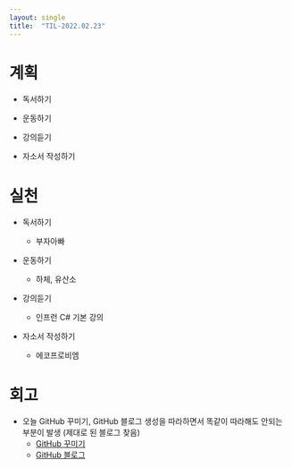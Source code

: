 ```yaml
---
layout: single
title:  "TIL-2022.02.23"
---
```


# 계획
- 독서하기

- 운동하기

- 강의듣기

- 자소서 작성하기

# 실천
- 독서하기
  - 부자아빠

- 운동하기
  - 하체, 유산소

- 강의듣기
  - 인프런 C# 기본 강의

- 자소서 작성하기
  - 에코프로비엠
  
# 회고
- 오늘 GitHub 꾸미기, GitHub 블로그 생성을 따라하면서 똑같이 따라해도 안되는 부분이 발생 (제대로 된 블로그 찾음)
  - [GitHub 꾸미기](http://blog.cowkite.com/blog/2102241544/)
  - [GitHub 블로그](https://www.youtube.com/watch?v=ACzFIAOsfpM)
